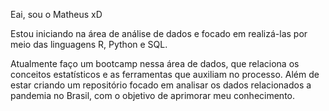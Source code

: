 Eai, sou o Matheus xD

  Estou iniciando na área de análise de dados e focado em realizá-las por meio das linguagens R, Python e SQL.
 
 Atualmente faço um bootcamp nessa área de dados, que relaciona os conceitos estatísticos e as ferramentas que auxiliam no processo.
 Além de estar criando um repositório focado em analisar os dados relacionados a pandemia no Brasil, com o objetivo de aprimorar meu conhecimento.




<!---
Matheus-Salgado/Matheus-Salgado is a ✨ special ✨ repository because its `README.md` (this file) appears on your GitHub profile.
You can click the Preview link to take a look at your changes.
--->
